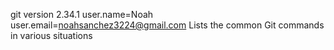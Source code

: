 git version 2.34.1
user.name=Noah user.email=noahsanchez3224@gmail.com
Lists the common Git commands in various situations
